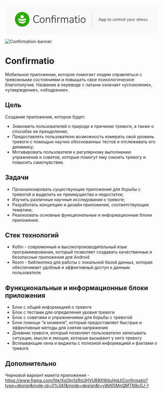 <svg width="2325" height="466" viewBox="0 0 2325 466" fill="none" xmlns="http://www.w3.org/2000/svg">
<rect width="2325" height="466" rx="60" fill="#F9F9F9"/>
<path d="M1325 120V346" stroke="#1E1E1E" stroke-opacity="0.46" stroke-width="2" stroke-linecap="round"/>
<path d="M1428.42 257.396C1427.85 257.396 1427.39 257.264 1427.04 257C1426.73 256.78 1426.55 256.45 1426.51 256.01C1426.51 255.57 1426.62 255.086 1426.84 254.558L1445.38 211.922C1445.69 211.262 1446.07 210.8 1446.51 210.536C1446.95 210.228 1447.39 210.074 1447.83 210.074C1448.35 210.074 1448.82 210.228 1449.21 210.536C1449.65 210.8 1450 211.262 1450.27 211.922L1468.81 254.558C1469.08 255.086 1469.19 255.57 1469.14 256.01C1469.14 256.45 1468.99 256.78 1468.68 257C1468.42 257.264 1468 257.396 1467.43 257.396C1466.81 257.396 1466.31 257.242 1465.91 256.934C1465.56 256.582 1465.25 256.12 1464.99 255.548L1459.9 243.602L1462.08 244.592H1433.5L1435.75 243.602L1430.67 255.548C1430.4 256.208 1430.07 256.692 1429.68 257C1429.32 257.264 1428.91 257.396 1428.42 257.396ZM1447.76 215.486L1436.54 241.886L1435.02 241.094H1460.56L1459.18 241.886L1447.89 215.486H1447.76ZM1478.96 269.276C1478.3 269.276 1477.79 269.1 1477.44 268.748C1477.09 268.396 1476.91 267.89 1476.91 267.23V226.64C1476.91 225.936 1477.09 225.408 1477.44 225.056C1477.79 224.704 1478.3 224.528 1478.96 224.528C1479.57 224.528 1480.06 224.704 1480.41 225.056C1480.76 225.408 1480.94 225.936 1480.94 226.64V233.372L1480.21 232.976C1480.96 230.336 1482.39 228.246 1484.5 226.706C1486.61 225.166 1489.16 224.396 1492.16 224.396C1495.02 224.396 1497.5 225.078 1499.61 226.442C1501.77 227.806 1503.42 229.72 1504.56 232.184C1505.75 234.648 1506.35 237.574 1506.35 240.962C1506.35 244.35 1505.75 247.298 1504.56 249.806C1503.42 252.27 1501.79 254.184 1499.68 255.548C1497.57 256.868 1495.06 257.528 1492.16 257.528C1489.16 257.528 1486.61 256.758 1484.5 255.218C1482.39 253.678 1480.96 251.632 1480.21 249.08H1480.94V267.23C1480.94 267.89 1480.76 268.396 1480.41 268.748C1480.06 269.1 1479.57 269.276 1478.96 269.276ZM1491.56 254.162C1493.72 254.162 1495.59 253.656 1497.17 252.644C1498.8 251.588 1500.05 250.07 1500.93 248.09C1501.81 246.11 1502.25 243.734 1502.25 240.962C1502.25 236.782 1501.29 233.548 1499.35 231.26C1497.41 228.972 1494.82 227.828 1491.56 227.828C1489.41 227.828 1487.51 228.356 1485.89 229.412C1484.3 230.424 1483.07 231.92 1482.19 233.9C1481.31 235.836 1480.87 238.19 1480.87 240.962C1480.87 245.186 1481.84 248.442 1483.77 250.73C1485.71 253.018 1488.31 254.162 1491.56 254.162ZM1516.92 269.276C1516.26 269.276 1515.75 269.1 1515.4 268.748C1515.05 268.396 1514.87 267.89 1514.87 267.23V226.64C1514.87 225.936 1515.05 225.408 1515.4 225.056C1515.75 224.704 1516.26 224.528 1516.92 224.528C1517.54 224.528 1518.02 224.704 1518.37 225.056C1518.72 225.408 1518.9 225.936 1518.9 226.64V233.372L1518.17 232.976C1518.92 230.336 1520.35 228.246 1522.46 226.706C1524.58 225.166 1527.13 224.396 1530.12 224.396C1532.98 224.396 1535.47 225.078 1537.58 226.442C1539.73 227.806 1541.38 229.72 1542.53 232.184C1543.72 234.648 1544.31 237.574 1544.31 240.962C1544.31 244.35 1543.72 247.298 1542.53 249.806C1541.38 252.27 1539.76 254.184 1537.64 255.548C1535.53 256.868 1533.02 257.528 1530.12 257.528C1527.13 257.528 1524.58 256.758 1522.46 255.218C1520.35 253.678 1518.92 251.632 1518.17 249.08H1518.9V267.23C1518.9 267.89 1518.72 268.396 1518.37 268.748C1518.02 269.1 1517.54 269.276 1516.92 269.276ZM1529.53 254.162C1531.68 254.162 1533.55 253.656 1535.14 252.644C1536.76 251.588 1538.02 250.07 1538.9 248.09C1539.78 246.11 1540.22 243.734 1540.22 240.962C1540.22 236.782 1539.25 233.548 1537.31 231.26C1535.38 228.972 1532.78 227.828 1529.53 227.828C1527.37 227.828 1525.48 228.356 1523.85 229.412C1522.27 230.424 1521.03 231.92 1520.15 233.9C1519.27 235.836 1518.83 238.19 1518.83 240.962C1518.83 245.186 1519.8 248.442 1521.74 250.73C1523.67 253.018 1526.27 254.162 1529.53 254.162ZM1581.54 257.528C1579.17 257.528 1577.19 257.088 1575.6 256.208C1574.02 255.328 1572.83 254.074 1572.04 252.446C1571.25 250.774 1570.85 248.728 1570.85 246.308V228.224H1565.97C1565.4 228.224 1564.93 228.092 1564.58 227.828C1564.23 227.52 1564.05 227.102 1564.05 226.574C1564.05 226.09 1564.23 225.716 1564.58 225.452C1564.93 225.144 1565.4 224.99 1565.97 224.99H1570.85V216.74C1570.85 216.036 1571.03 215.53 1571.38 215.222C1571.73 214.87 1572.24 214.694 1572.9 214.694C1573.51 214.694 1574 214.87 1574.35 215.222C1574.7 215.53 1574.88 216.036 1574.88 216.74V224.99H1583.79C1584.4 224.99 1584.87 225.144 1585.17 225.452C1585.48 225.716 1585.64 226.09 1585.64 226.574C1585.64 227.102 1585.48 227.52 1585.17 227.828C1584.87 228.092 1584.4 228.224 1583.79 228.224H1574.88V245.78C1574.88 248.464 1575.43 250.51 1576.53 251.918C1577.63 253.326 1579.45 254.03 1582.01 254.03C1582.89 254.03 1583.61 253.942 1584.18 253.766C1584.8 253.546 1585.31 253.436 1585.7 253.436C1586.01 253.436 1586.27 253.568 1586.49 253.832C1586.76 254.096 1586.89 254.514 1586.89 255.086C1586.89 255.438 1586.8 255.79 1586.63 256.142C1586.49 256.494 1586.23 256.714 1585.83 256.802C1585.35 256.978 1584.69 257.132 1583.85 257.264C1583.02 257.44 1582.25 257.528 1581.54 257.528ZM1603.99 257.528C1601 257.528 1598.4 256.846 1596.2 255.482C1594 254.118 1592.28 252.204 1591.05 249.74C1589.86 247.276 1589.27 244.35 1589.27 240.962C1589.27 238.454 1589.6 236.188 1590.26 234.164C1590.96 232.14 1591.95 230.402 1593.23 228.95C1594.55 227.454 1596.11 226.332 1597.92 225.584C1599.76 224.792 1601.79 224.396 1603.99 224.396C1607.02 224.396 1609.64 225.078 1611.84 226.442C1614.04 227.806 1615.74 229.742 1616.92 232.25C1618.16 234.714 1618.77 237.618 1618.77 240.962C1618.77 243.514 1618.42 245.802 1617.72 247.826C1617.06 249.85 1616.07 251.588 1614.75 253.04C1613.47 254.492 1611.93 255.614 1610.13 256.406C1608.32 257.154 1606.28 257.528 1603.99 257.528ZM1603.99 254.162C1606.19 254.162 1608.08 253.656 1609.66 252.644C1611.29 251.588 1612.52 250.07 1613.36 248.09C1614.24 246.11 1614.68 243.734 1614.68 240.962C1614.68 236.782 1613.71 233.548 1611.78 231.26C1609.88 228.972 1607.29 227.828 1603.99 227.828C1601.83 227.828 1599.94 228.356 1598.31 229.412C1596.73 230.424 1595.5 231.92 1594.62 233.9C1593.78 235.836 1593.36 238.19 1593.36 240.962C1593.36 245.186 1594.33 248.442 1596.27 250.73C1598.2 253.018 1600.78 254.162 1603.99 254.162ZM1657.04 257.528C1653.92 257.528 1651.23 256.846 1648.99 255.482C1646.75 254.074 1645.01 252.116 1643.78 249.608C1642.59 247.056 1641.99 244.108 1641.99 240.764C1641.99 238.212 1642.32 235.946 1642.98 233.966C1643.69 231.942 1644.68 230.226 1645.95 228.818C1647.27 227.41 1648.86 226.332 1650.71 225.584C1652.6 224.792 1654.71 224.396 1657.04 224.396C1658.67 224.396 1660.34 224.682 1662.06 225.254C1663.77 225.782 1665.34 226.684 1666.74 227.96C1667.05 228.224 1667.25 228.532 1667.34 228.884C1667.43 229.236 1667.4 229.588 1667.27 229.94C1667.14 230.248 1666.94 230.512 1666.68 230.732C1666.41 230.908 1666.08 231.018 1665.69 231.062C1665.34 231.062 1664.96 230.886 1664.57 230.534C1663.33 229.522 1662.08 228.84 1660.8 228.488C1659.57 228.092 1658.36 227.894 1657.17 227.894C1655.37 227.894 1653.79 228.18 1652.42 228.752C1651.06 229.324 1649.89 230.16 1648.92 231.26C1648 232.36 1647.3 233.724 1646.81 235.352C1646.33 236.936 1646.09 238.762 1646.09 240.83C1646.09 244.966 1647.03 248.222 1648.92 250.598C1650.86 252.93 1653.61 254.096 1657.17 254.096C1658.36 254.096 1659.57 253.92 1660.8 253.568C1662.08 253.172 1663.33 252.468 1664.57 251.456C1664.96 251.104 1665.34 250.95 1665.69 250.994C1666.08 250.994 1666.41 251.104 1666.68 251.324C1666.94 251.5 1667.12 251.764 1667.21 252.116C1667.34 252.424 1667.36 252.754 1667.27 253.106C1667.18 253.458 1666.99 253.766 1666.68 254.03C1665.31 255.306 1663.77 256.208 1662.06 256.736C1660.34 257.264 1658.67 257.528 1657.04 257.528ZM1686.36 257.528C1683.37 257.528 1680.77 256.846 1678.57 255.482C1676.37 254.118 1674.66 252.204 1673.42 249.74C1672.24 247.276 1671.64 244.35 1671.64 240.962C1671.64 238.454 1671.97 236.188 1672.63 234.164C1673.34 232.14 1674.33 230.402 1675.6 228.95C1676.92 227.454 1678.48 226.332 1680.29 225.584C1682.14 224.792 1684.16 224.396 1686.36 224.396C1689.4 224.396 1692.01 225.078 1694.21 226.442C1696.41 227.806 1698.11 229.742 1699.3 232.25C1700.53 234.714 1701.14 237.618 1701.14 240.962C1701.14 243.514 1700.79 245.802 1700.09 247.826C1699.43 249.85 1698.44 251.588 1697.12 253.04C1695.84 254.492 1694.3 255.614 1692.5 256.406C1690.69 257.154 1688.65 257.528 1686.36 257.528ZM1686.36 254.162C1688.56 254.162 1690.45 253.656 1692.04 252.644C1693.66 251.588 1694.9 250.07 1695.73 248.09C1696.61 246.11 1697.05 243.734 1697.05 240.962C1697.05 236.782 1696.08 233.548 1694.15 231.26C1692.26 228.972 1689.66 227.828 1686.36 227.828C1684.2 227.828 1682.31 228.356 1680.68 229.412C1679.1 230.424 1677.87 231.92 1676.99 233.9C1676.15 235.836 1675.73 238.19 1675.73 240.962C1675.73 245.186 1676.7 248.442 1678.64 250.73C1680.57 253.018 1683.15 254.162 1686.36 254.162ZM1711.76 257.396C1711.1 257.396 1710.6 257.22 1710.24 256.868C1709.89 256.516 1709.72 256.01 1709.72 255.35V226.64C1709.72 225.936 1709.89 225.408 1710.24 225.056C1710.6 224.704 1711.1 224.528 1711.76 224.528C1712.38 224.528 1712.84 224.704 1713.15 225.056C1713.5 225.408 1713.68 225.936 1713.68 226.64V232.844L1712.95 232.448C1713.83 229.808 1715.33 227.806 1717.44 226.442C1719.59 225.078 1722.06 224.396 1724.83 224.396C1727.38 224.396 1729.49 224.858 1731.17 225.782C1732.88 226.662 1734.16 228.026 1734.99 229.874C1735.83 231.722 1736.25 234.032 1736.25 236.804V255.35C1736.25 256.01 1736.07 256.516 1735.72 256.868C1735.37 257.22 1734.88 257.396 1734.27 257.396C1733.61 257.396 1733.1 257.22 1732.75 256.868C1732.4 256.516 1732.22 256.01 1732.22 255.35V237.134C1732.22 233.922 1731.58 231.59 1730.31 230.138C1729.03 228.642 1727.01 227.894 1724.24 227.894C1721.07 227.894 1718.52 228.884 1716.58 230.864C1714.69 232.8 1713.74 235.418 1713.74 238.718V255.35C1713.74 256.714 1713.08 257.396 1711.76 257.396ZM1758.73 257.528C1756.35 257.528 1754.37 257.088 1752.79 256.208C1751.2 255.328 1750.01 254.074 1749.22 252.446C1748.43 250.774 1748.03 248.728 1748.03 246.308V228.224H1743.15C1742.58 228.224 1742.12 228.092 1741.76 227.828C1741.41 227.52 1741.24 227.102 1741.24 226.574C1741.24 226.09 1741.41 225.716 1741.76 225.452C1742.12 225.144 1742.58 224.99 1743.15 224.99H1748.03V216.74C1748.03 216.036 1748.21 215.53 1748.56 215.222C1748.91 214.87 1749.42 214.694 1750.08 214.694C1750.7 214.694 1751.18 214.87 1751.53 215.222C1751.88 215.53 1752.06 216.036 1752.06 216.74V224.99H1760.97C1761.59 224.99 1762.05 225.144 1762.36 225.452C1762.66 225.716 1762.82 226.09 1762.82 226.574C1762.82 227.102 1762.66 227.52 1762.36 227.828C1762.05 228.092 1761.59 228.224 1760.97 228.224H1752.06V245.78C1752.06 248.464 1752.61 250.51 1753.71 251.918C1754.81 253.326 1756.64 254.03 1759.19 254.03C1760.07 254.03 1760.79 253.942 1761.37 253.766C1761.98 253.546 1762.49 253.436 1762.88 253.436C1763.19 253.436 1763.46 253.568 1763.68 253.832C1763.94 254.096 1764.07 254.514 1764.07 255.086C1764.07 255.438 1763.98 255.79 1763.81 256.142C1763.68 256.494 1763.41 256.714 1763.02 256.802C1762.53 256.978 1761.87 257.132 1761.04 257.264C1760.2 257.44 1759.43 257.528 1758.73 257.528ZM1770.8 257.396C1770.14 257.396 1769.63 257.22 1769.28 256.868C1768.93 256.516 1768.75 256.01 1768.75 255.35V226.64C1768.75 225.936 1768.93 225.408 1769.28 225.056C1769.63 224.704 1770.14 224.528 1770.8 224.528C1771.42 224.528 1771.88 224.704 1772.19 225.056C1772.54 225.408 1772.71 225.936 1772.71 226.64V232.514H1772.05C1772.85 229.918 1774.25 227.916 1776.28 226.508C1778.35 225.1 1780.81 224.374 1783.67 224.33C1784.2 224.286 1784.64 224.396 1784.99 224.66C1785.34 224.924 1785.52 225.342 1785.52 225.914C1785.56 226.53 1785.43 227.014 1785.12 227.366C1784.81 227.674 1784.31 227.872 1783.6 227.96L1782.68 228.026C1779.56 228.334 1777.14 229.368 1775.42 231.128C1773.7 232.888 1772.85 235.264 1772.85 238.256V255.35C1772.85 256.01 1772.67 256.516 1772.32 256.868C1772.01 257.22 1771.5 257.396 1770.8 257.396ZM1803.66 257.528C1800.67 257.528 1798.08 256.846 1795.88 255.482C1793.68 254.118 1791.96 252.204 1790.73 249.74C1789.54 247.276 1788.95 244.35 1788.95 240.962C1788.95 238.454 1789.28 236.188 1789.94 234.164C1790.64 232.14 1791.63 230.402 1792.91 228.95C1794.23 227.454 1795.79 226.332 1797.59 225.584C1799.44 224.792 1801.46 224.396 1803.66 224.396C1806.7 224.396 1809.32 225.078 1811.52 226.442C1813.72 227.806 1815.41 229.742 1816.6 232.25C1817.83 234.714 1818.45 237.618 1818.45 240.962C1818.45 243.514 1818.1 245.802 1817.39 247.826C1816.73 249.85 1815.74 251.588 1814.42 253.04C1813.15 254.492 1811.61 255.614 1809.8 256.406C1808 257.154 1805.95 257.528 1803.66 257.528ZM1803.66 254.162C1805.86 254.162 1807.76 253.656 1809.34 252.644C1810.97 251.588 1812.2 250.07 1813.04 248.09C1813.92 246.11 1814.36 243.734 1814.36 240.962C1814.36 236.782 1813.39 233.548 1811.45 231.26C1809.56 228.972 1806.96 227.828 1803.66 227.828C1801.51 227.828 1799.62 228.356 1797.99 229.412C1796.4 230.424 1795.17 231.92 1794.29 233.9C1793.46 235.836 1793.04 238.19 1793.04 240.962C1793.04 245.186 1794.01 248.442 1795.94 250.73C1797.88 253.018 1800.45 254.162 1803.66 254.162ZM1836.26 257.528C1833.31 257.528 1831.02 256.604 1829.4 254.756C1827.81 252.908 1827.02 250.29 1827.02 246.902V212.12C1827.02 211.416 1827.2 210.91 1827.55 210.602C1827.9 210.25 1828.41 210.074 1829.07 210.074C1829.68 210.074 1830.17 210.25 1830.52 210.602C1830.87 210.91 1831.05 211.416 1831.05 212.12V246.44C1831.05 248.992 1831.55 250.906 1832.56 252.182C1833.58 253.414 1835.05 254.03 1836.99 254.03C1837.43 254.03 1837.8 254.008 1838.11 253.964C1838.42 253.92 1838.72 253.898 1839.03 253.898C1839.43 253.854 1839.71 253.942 1839.89 254.162C1840.11 254.338 1840.22 254.734 1840.22 255.35C1840.22 255.966 1840.07 256.428 1839.76 256.736C1839.45 257.044 1838.94 257.264 1838.24 257.396C1837.93 257.44 1837.6 257.462 1837.25 257.462C1836.94 257.506 1836.61 257.528 1836.26 257.528ZM1869.2 269.276C1868.67 269.276 1868.26 269.122 1867.95 268.814C1867.64 268.55 1867.46 268.176 1867.42 267.692C1867.42 267.252 1867.51 266.79 1867.68 266.306L1872.24 255.944V257.792L1859.3 227.564C1859.08 227.036 1858.99 226.552 1859.04 226.112C1859.13 225.628 1859.32 225.254 1859.63 224.99C1859.98 224.682 1860.47 224.528 1861.08 224.528C1861.66 224.528 1862.07 224.66 1862.34 224.924C1862.65 225.188 1862.91 225.606 1863.13 226.178L1874.88 254.624H1873.23L1884.98 226.178C1885.24 225.562 1885.53 225.144 1885.83 224.924C1886.14 224.66 1886.58 224.528 1887.15 224.528C1887.73 224.528 1888.14 224.682 1888.41 224.99C1888.72 225.254 1888.89 225.606 1888.94 226.046C1888.98 226.486 1888.89 226.97 1888.67 227.498L1871.45 267.692C1871.18 268.308 1870.87 268.726 1870.52 268.946C1870.21 269.166 1869.77 269.276 1869.2 269.276ZM1908.4 257.528C1905.41 257.528 1902.81 256.846 1900.61 255.482C1898.41 254.118 1896.7 252.204 1895.46 249.74C1894.28 247.276 1893.68 244.35 1893.68 240.962C1893.68 238.454 1894.01 236.188 1894.67 234.164C1895.38 232.14 1896.37 230.402 1897.64 228.95C1898.96 227.454 1900.52 226.332 1902.33 225.584C1904.18 224.792 1906.2 224.396 1908.4 224.396C1911.44 224.396 1914.05 225.078 1916.25 226.442C1918.45 227.806 1920.15 229.742 1921.34 232.25C1922.57 234.714 1923.18 237.618 1923.18 240.962C1923.18 243.514 1922.83 245.802 1922.13 247.826C1921.47 249.85 1920.48 251.588 1919.16 253.04C1917.88 254.492 1916.34 255.614 1914.54 256.406C1912.73 257.154 1910.69 257.528 1908.4 257.528ZM1908.4 254.162C1910.6 254.162 1912.49 253.656 1914.08 252.644C1915.7 251.588 1916.94 250.07 1917.77 248.09C1918.65 246.11 1919.09 243.734 1919.09 240.962C1919.09 236.782 1918.12 233.548 1916.19 231.26C1914.3 228.972 1911.7 227.828 1908.4 227.828C1906.24 227.828 1904.35 228.356 1902.72 229.412C1901.14 230.424 1899.91 231.92 1899.03 233.9C1898.19 235.836 1897.77 238.19 1897.77 240.962C1897.77 245.186 1898.74 248.442 1900.68 250.73C1902.61 253.018 1905.19 254.162 1908.4 254.162ZM1943.04 257.528C1940.49 257.528 1938.36 257.066 1936.64 256.142C1934.97 255.218 1933.71 253.832 1932.88 251.984C1932.04 250.136 1931.62 247.848 1931.62 245.12V226.64C1931.62 225.936 1931.8 225.408 1932.15 225.056C1932.5 224.704 1933.01 224.528 1933.67 224.528C1934.29 224.528 1934.77 224.704 1935.12 225.056C1935.47 225.408 1935.65 225.936 1935.65 226.64V244.922C1935.65 248.002 1936.29 250.312 1937.56 251.852C1938.84 253.348 1940.84 254.096 1943.57 254.096C1946.56 254.096 1948.98 253.106 1950.83 251.126C1952.68 249.102 1953.6 246.462 1953.6 243.206V226.64C1953.6 225.936 1953.78 225.408 1954.13 225.056C1954.48 224.704 1954.99 224.528 1955.65 224.528C1956.26 224.528 1956.75 224.704 1957.1 225.056C1957.45 225.408 1957.63 225.936 1957.63 226.64V255.35C1957.63 256.714 1956.99 257.396 1955.71 257.396C1955.1 257.396 1954.61 257.22 1954.26 256.868C1953.91 256.516 1953.73 256.01 1953.73 255.35V248.816L1954.53 249.278C1953.69 251.962 1952.24 254.008 1950.17 255.416C1948.1 256.824 1945.73 257.528 1943.04 257.528ZM1970.28 257.396C1969.62 257.396 1969.12 257.22 1968.77 256.868C1968.41 256.516 1968.24 256.01 1968.24 255.35V226.64C1968.24 225.936 1968.41 225.408 1968.77 225.056C1969.12 224.704 1969.62 224.528 1970.28 224.528C1970.9 224.528 1971.36 224.704 1971.67 225.056C1972.02 225.408 1972.2 225.936 1972.2 226.64V232.514H1971.54C1972.33 229.918 1973.74 227.916 1975.76 226.508C1977.83 225.1 1980.29 224.374 1983.15 224.33C1983.68 224.286 1984.12 224.396 1984.47 224.66C1984.83 224.924 1985 225.342 1985 225.914C1985.05 226.53 1984.91 227.014 1984.61 227.366C1984.3 227.674 1983.79 227.872 1983.09 227.96L1982.16 228.026C1979.04 228.334 1976.62 229.368 1974.9 231.128C1973.19 232.888 1972.33 235.264 1972.33 238.256V255.35C1972.33 256.01 1972.15 256.516 1971.8 256.868C1971.49 257.22 1970.99 257.396 1970.28 257.396ZM2017.85 257.528C2015.87 257.528 2013.89 257.264 2011.91 256.736C2009.98 256.208 2008.13 255.306 2006.37 254.03C2006.02 253.81 2005.77 253.546 2005.64 253.238C2005.55 252.886 2005.53 252.534 2005.58 252.182C2005.66 251.83 2005.82 251.544 2006.04 251.324C2006.3 251.06 2006.61 250.906 2006.96 250.862C2007.31 250.818 2007.69 250.928 2008.08 251.192C2009.8 252.336 2011.47 253.128 2013.1 253.568C2014.73 254.008 2016.36 254.228 2017.98 254.228C2020.67 254.228 2022.71 253.722 2024.12 252.71C2025.53 251.698 2026.23 250.334 2026.23 248.618C2026.23 247.21 2025.77 246.132 2024.85 245.384C2023.97 244.592 2022.52 243.954 2020.49 243.47L2014.75 242.15C2011.98 241.534 2009.93 240.544 2008.61 239.18C2007.29 237.772 2006.63 235.968 2006.63 233.768C2006.63 231.876 2007.12 230.226 2008.08 228.818C2009.1 227.41 2010.5 226.332 2012.31 225.584C2014.16 224.792 2016.27 224.396 2018.64 224.396C2020.58 224.396 2022.43 224.682 2024.19 225.254C2025.95 225.826 2027.49 226.706 2028.81 227.894C2029.16 228.158 2029.38 228.466 2029.47 228.818C2029.6 229.17 2029.6 229.522 2029.47 229.874C2029.38 230.182 2029.2 230.446 2028.94 230.666C2028.68 230.886 2028.37 230.996 2028.02 230.996C2027.66 230.996 2027.29 230.864 2026.89 230.6C2025.62 229.632 2024.28 228.928 2022.87 228.488C2021.46 228.004 2020.03 227.762 2018.58 227.762C2016.03 227.762 2014.05 228.29 2012.64 229.346C2011.27 230.402 2010.59 231.832 2010.59 233.636C2010.59 235 2011.01 236.1 2011.85 236.936C2012.73 237.772 2014.09 238.41 2015.94 238.85L2021.68 240.17C2024.54 240.83 2026.67 241.82 2028.08 243.14C2029.49 244.416 2030.19 246.154 2030.19 248.354C2030.19 251.17 2029.07 253.414 2026.83 255.086C2024.63 256.714 2021.64 257.528 2017.85 257.528ZM2050.7 257.528C2048.32 257.528 2046.34 257.088 2044.76 256.208C2043.17 255.328 2041.99 254.074 2041.19 252.446C2040.4 250.774 2040.01 248.728 2040.01 246.308V228.224H2035.12C2034.55 228.224 2034.09 228.092 2033.74 227.828C2033.38 227.52 2033.21 227.102 2033.21 226.574C2033.21 226.09 2033.38 225.716 2033.74 225.452C2034.09 225.144 2034.55 224.99 2035.12 224.99H2040.01V216.74C2040.01 216.036 2040.18 215.53 2040.53 215.222C2040.89 214.87 2041.39 214.694 2042.05 214.694C2042.67 214.694 2043.15 214.87 2043.5 215.222C2043.86 215.53 2044.03 216.036 2044.03 216.74V224.99H2052.94C2053.56 224.99 2054.02 225.144 2054.33 225.452C2054.64 225.716 2054.79 226.09 2054.79 226.574C2054.79 227.102 2054.64 227.52 2054.33 227.828C2054.02 228.092 2053.56 228.224 2052.94 228.224H2044.03V245.78C2044.03 248.464 2044.58 250.51 2045.68 251.918C2046.78 253.326 2048.61 254.03 2051.16 254.03C2052.04 254.03 2052.77 253.942 2053.34 253.766C2053.95 253.546 2054.46 253.436 2054.86 253.436C2055.16 253.436 2055.43 253.568 2055.65 253.832C2055.91 254.096 2056.04 254.514 2056.04 255.086C2056.04 255.438 2055.96 255.79 2055.78 256.142C2055.65 256.494 2055.38 256.714 2054.99 256.802C2054.5 256.978 2053.84 257.132 2053.01 257.264C2052.17 257.44 2051.4 257.528 2050.7 257.528ZM2062.77 257.396C2062.11 257.396 2061.61 257.22 2061.26 256.868C2060.9 256.516 2060.73 256.01 2060.73 255.35V226.64C2060.73 225.936 2060.9 225.408 2061.26 225.056C2061.61 224.704 2062.11 224.528 2062.77 224.528C2063.39 224.528 2063.85 224.704 2064.16 225.056C2064.51 225.408 2064.69 225.936 2064.69 226.64V232.514H2064.03C2064.82 229.918 2066.23 227.916 2068.25 226.508C2070.32 225.1 2072.78 224.374 2075.64 224.33C2076.17 224.286 2076.61 224.396 2076.96 224.66C2077.32 224.924 2077.49 225.342 2077.49 225.914C2077.54 226.53 2077.4 227.014 2077.1 227.366C2076.79 227.674 2076.28 227.872 2075.58 227.96L2074.65 228.026C2071.53 228.334 2069.11 229.368 2067.39 231.128C2065.68 232.888 2064.82 235.264 2064.82 238.256V255.35C2064.82 256.01 2064.64 256.516 2064.29 256.868C2063.98 257.22 2063.48 257.396 2062.77 257.396ZM2096.83 257.528C2093.53 257.528 2090.69 256.868 2088.31 255.548C2085.94 254.228 2084.11 252.336 2082.83 249.872C2081.56 247.408 2080.92 244.482 2080.92 241.094C2080.92 237.75 2081.56 234.846 2082.83 232.382C2084.11 229.874 2085.87 227.916 2088.11 226.508C2090.4 225.1 2093.02 224.396 2095.97 224.396C2098.12 224.396 2100.02 224.77 2101.64 225.518C2103.32 226.222 2104.72 227.256 2105.87 228.62C2107.06 229.94 2107.96 231.568 2108.57 233.504C2109.19 235.396 2109.5 237.552 2109.5 239.972C2109.5 240.588 2109.32 241.05 2108.97 241.358C2108.66 241.666 2108.22 241.82 2107.65 241.82H2083.82V238.85H2106.99L2105.93 239.708C2105.93 237.156 2105.56 235 2104.81 233.24C2104.06 231.436 2102.94 230.05 2101.45 229.082C2099.99 228.114 2098.19 227.63 2096.03 227.63C2093.61 227.63 2091.57 228.202 2089.9 229.346C2088.22 230.446 2086.97 231.986 2086.13 233.966C2085.3 235.902 2084.88 238.146 2084.88 240.698V241.028C2084.88 245.252 2085.91 248.508 2087.98 250.796C2090.05 253.04 2092.95 254.162 2096.69 254.162C2098.32 254.162 2099.88 253.942 2101.38 253.502C2102.92 253.062 2104.42 252.314 2105.87 251.258C2106.31 250.95 2106.73 250.796 2107.12 250.796C2107.56 250.796 2107.91 250.906 2108.18 251.126C2108.49 251.346 2108.68 251.632 2108.77 251.984C2108.9 252.292 2108.88 252.644 2108.71 253.04C2108.57 253.392 2108.29 253.722 2107.85 254.03C2106.44 255.174 2104.75 256.054 2102.77 256.67C2100.79 257.242 2098.81 257.528 2096.83 257.528ZM2128.13 257.528C2126.15 257.528 2124.17 257.264 2122.19 256.736C2120.26 256.208 2118.41 255.306 2116.65 254.03C2116.3 253.81 2116.05 253.546 2115.92 253.238C2115.83 252.886 2115.81 252.534 2115.86 252.182C2115.94 251.83 2116.1 251.544 2116.32 251.324C2116.58 251.06 2116.89 250.906 2117.24 250.862C2117.59 250.818 2117.97 250.928 2118.36 251.192C2120.08 252.336 2121.75 253.128 2123.38 253.568C2125.01 254.008 2126.64 254.228 2128.26 254.228C2130.95 254.228 2132.99 253.722 2134.4 252.71C2135.81 251.698 2136.51 250.334 2136.51 248.618C2136.51 247.21 2136.05 246.132 2135.13 245.384C2134.25 244.592 2132.8 243.954 2130.77 243.47L2125.03 242.15C2122.26 241.534 2120.21 240.544 2118.89 239.18C2117.57 237.772 2116.91 235.968 2116.91 233.768C2116.91 231.876 2117.4 230.226 2118.36 228.818C2119.38 227.41 2120.78 226.332 2122.59 225.584C2124.44 224.792 2126.55 224.396 2128.92 224.396C2130.86 224.396 2132.71 224.682 2134.47 225.254C2136.23 225.826 2137.77 226.706 2139.09 227.894C2139.44 228.158 2139.66 228.466 2139.75 228.818C2139.88 229.17 2139.88 229.522 2139.75 229.874C2139.66 230.182 2139.48 230.446 2139.22 230.666C2138.96 230.886 2138.65 230.996 2138.3 230.996C2137.94 230.996 2137.57 230.864 2137.17 230.6C2135.9 229.632 2134.56 228.928 2133.15 228.488C2131.74 228.004 2130.31 227.762 2128.86 227.762C2126.31 227.762 2124.33 228.29 2122.92 229.346C2121.55 230.402 2120.87 231.832 2120.87 233.636C2120.87 235 2121.29 236.1 2122.13 236.936C2123.01 237.772 2124.37 238.41 2126.22 238.85L2131.96 240.17C2134.82 240.83 2136.95 241.82 2138.36 243.14C2139.77 244.416 2140.47 246.154 2140.47 248.354C2140.47 251.17 2139.35 253.414 2137.11 255.086C2134.91 256.714 2131.92 257.528 2128.13 257.528ZM2159.65 257.528C2157.67 257.528 2155.69 257.264 2153.71 256.736C2151.77 256.208 2149.93 255.306 2148.17 254.03C2147.81 253.81 2147.57 253.546 2147.44 253.238C2147.35 252.886 2147.33 252.534 2147.37 252.182C2147.46 251.83 2147.62 251.544 2147.84 251.324C2148.1 251.06 2148.41 250.906 2148.76 250.862C2149.11 250.818 2149.49 250.928 2149.88 251.192C2151.6 252.336 2153.27 253.128 2154.9 253.568C2156.53 254.008 2158.15 254.228 2159.78 254.228C2162.47 254.228 2164.51 253.722 2165.92 252.71C2167.33 251.698 2168.03 250.334 2168.03 248.618C2168.03 247.21 2167.57 246.132 2166.65 245.384C2165.77 244.592 2164.31 243.954 2162.29 243.47L2156.55 242.15C2153.78 241.534 2151.73 240.544 2150.41 239.18C2149.09 237.772 2148.43 235.968 2148.43 233.768C2148.43 231.876 2148.91 230.226 2149.88 228.818C2150.89 227.41 2152.3 226.332 2154.11 225.584C2155.95 224.792 2158.07 224.396 2160.44 224.396C2162.38 224.396 2164.23 224.682 2165.99 225.254C2167.75 225.826 2169.29 226.706 2170.61 227.894C2170.96 228.158 2171.18 228.466 2171.27 228.818C2171.4 229.17 2171.4 229.522 2171.27 229.874C2171.18 230.182 2171 230.446 2170.74 230.666C2170.47 230.886 2170.17 230.996 2169.81 230.996C2169.46 230.996 2169.09 230.864 2168.69 230.6C2167.42 229.632 2166.07 228.928 2164.67 228.488C2163.26 228.004 2161.83 227.762 2160.38 227.762C2157.82 227.762 2155.84 228.29 2154.44 229.346C2153.07 230.402 2152.39 231.832 2152.39 233.636C2152.39 235 2152.81 236.1 2153.64 236.936C2154.52 237.772 2155.89 238.41 2157.74 238.85L2163.48 240.17C2166.34 240.83 2168.47 241.82 2169.88 243.14C2171.29 244.416 2171.99 246.154 2171.99 248.354C2171.99 251.17 2170.87 253.414 2168.63 255.086C2166.43 256.714 2163.43 257.528 2159.65 257.528Z" fill="black"/>
<path d="M372.506 233C372.506 170.592 322.696 120 261.253 120C199.81 120 150 170.592 150 233C150 295.408 199.81 346 261.253 346C322.696 346 372.506 295.408 372.506 233Z" fill="url(#paint0_linear_3_68)"/>
<path d="M261.253 258.548C268.38 258.548 276.292 257.111 284.991 254.237C293.69 251.363 306.738 246.306 324.135 239.068V236.673C324.135 231.244 321.987 226.879 317.69 223.579C313.393 220.279 308.677 219.374 303.541 220.865C301.76 221.397 299.951 222.036 298.115 222.781C296.278 223.526 293.843 224.484 290.808 225.655C284.415 228.423 279.017 230.339 274.615 231.403C270.214 232.468 265.76 233 261.253 233C256.537 233 251.978 232.442 247.576 231.327C243.174 230.211 237.62 228.267 230.912 225.495C228.397 224.431 226.224 223.554 224.392 222.864C222.559 222.174 220.803 221.561 219.122 221.024C213.987 219.321 209.245 220.12 204.898 223.42C200.551 226.719 198.375 231.137 198.371 236.673V238.748C212.1 245.135 224.153 250.032 234.528 253.438C244.904 256.845 253.812 258.548 261.253 258.548ZM261.253 296.87C275.716 296.87 288.424 292.85 299.378 284.811C310.333 276.772 317.746 266.474 321.62 253.917C307.891 259.879 296.362 264.271 287.035 267.094C277.707 269.917 269.113 271.326 261.253 271.322C253.288 271.322 244.195 269.804 233.975 266.768C223.754 263.732 212.62 259.395 200.572 253.758C204.135 266.851 211.314 277.311 222.109 285.137C232.904 292.963 245.952 296.874 261.253 296.87ZM261.253 220.226C254.336 220.226 248.415 217.725 243.489 212.721C238.563 207.718 236.1 201.704 236.1 194.678C236.1 187.653 238.563 181.638 243.489 176.635C248.415 171.632 254.336 169.13 261.253 169.13C268.17 169.13 274.091 171.632 279.017 176.635C283.943 181.638 286.406 187.653 286.406 194.678C286.406 201.704 283.943 207.718 279.017 212.721C274.091 217.725 268.17 220.226 261.253 220.226Z" fill="white"/>
<path d="M482.492 288.341C471.744 288.341 462.539 286.017 454.877 281.369C447.215 276.613 441.309 269.858 437.159 261.103C433.115 252.348 431.093 241.917 431.093 229.811C431.093 220.732 432.21 212.626 434.445 205.492C436.786 198.25 440.138 192.143 444.501 187.171C448.971 182.091 454.398 178.2 460.783 175.498C467.274 172.796 474.511 171.444 482.492 171.444C489.515 171.444 496.06 172.471 502.125 174.525C508.191 176.579 513.406 179.605 517.769 183.604C518.833 184.577 519.525 185.604 519.844 186.685C520.163 187.766 520.163 188.792 519.844 189.765C519.631 190.63 519.152 191.387 518.407 192.035C517.662 192.575 516.758 192.846 515.694 192.846C514.736 192.738 513.672 192.197 512.501 191.224C508.457 187.658 503.935 185.009 498.933 183.28C494.038 181.551 488.611 180.686 482.651 180.686C473.819 180.686 466.317 182.631 460.144 186.523C454.079 190.306 449.45 195.872 446.257 203.222C443.171 210.572 441.628 219.435 441.628 229.811C441.628 240.296 443.171 249.213 446.257 256.563C449.45 263.913 454.079 269.533 460.144 273.425C466.317 277.208 473.819 279.099 482.651 279.099C488.504 279.099 493.931 278.234 498.933 276.505C503.935 274.668 508.51 271.965 512.661 268.398C513.831 267.426 514.895 266.939 515.853 266.939C516.917 266.939 517.769 267.264 518.407 267.912C519.152 268.453 519.684 269.209 520.003 270.182C520.323 271.047 520.323 271.965 520.003 272.938C519.791 273.911 519.205 274.83 518.247 275.694C513.672 279.91 508.351 283.098 502.285 285.26C496.326 287.314 489.728 288.341 482.492 288.341Z" fill="#1E1E1E"/>
<path d="M565.778 288.341C558.542 288.341 552.263 286.665 546.942 283.314C541.622 279.964 537.471 275.262 534.492 269.209C531.619 263.156 530.182 255.968 530.182 247.646C530.182 241.485 530.98 235.918 532.576 230.946C534.279 225.974 536.673 221.705 539.759 218.138C542.952 214.463 546.73 211.707 551.093 209.869C555.562 207.924 560.457 206.951 565.778 206.951C573.121 206.951 579.452 208.626 584.773 211.977C590.094 215.328 594.191 220.084 597.064 226.245C600.044 232.297 601.534 239.431 601.534 247.646C601.534 253.915 600.682 259.535 598.98 264.507C597.384 269.479 594.989 273.749 591.797 277.316C588.711 280.883 584.986 283.639 580.623 285.584C576.26 287.422 571.312 288.341 565.778 288.341ZM565.778 280.072C571.099 280.072 575.675 278.829 579.506 276.343C583.443 273.749 586.423 270.02 588.445 265.156C590.573 260.292 591.637 254.455 591.637 247.646C591.637 237.378 589.296 229.433 584.614 223.813C580.038 218.192 573.759 215.382 565.778 215.382C560.564 215.382 555.988 216.679 552.05 219.273C548.219 221.759 545.24 225.434 543.111 230.298C541.09 235.054 540.079 240.836 540.079 247.646C540.079 258.022 542.42 266.021 547.102 271.641C551.784 277.262 558.01 280.072 565.778 280.072Z" fill="#1E1E1E"/>
<path d="M627.213 288.016C625.617 288.016 624.393 287.584 623.542 286.719C622.691 285.855 622.265 284.612 622.265 282.99V212.463C622.265 210.734 622.691 209.437 623.542 208.572C624.393 207.708 625.617 207.275 627.213 207.275C628.703 207.275 629.82 207.708 630.565 208.572C631.417 209.437 631.842 210.734 631.842 212.463V227.704L630.087 226.731C632.215 220.246 635.833 215.328 640.941 211.977C646.155 208.626 652.115 206.951 658.819 206.951C664.991 206.951 670.099 208.086 674.143 210.356C678.293 212.518 681.379 215.868 683.401 220.408C685.423 224.948 686.434 230.622 686.434 237.432V282.99C686.434 284.612 686.008 285.855 685.157 286.719C684.305 287.584 683.135 288.016 681.645 288.016C680.049 288.016 678.825 287.584 677.974 286.719C677.122 285.855 676.697 284.612 676.697 282.99V238.242C676.697 230.352 675.154 224.623 672.068 221.056C668.982 217.381 664.086 215.544 657.382 215.544C649.72 215.544 643.548 217.976 638.866 222.84C634.29 227.596 632.002 234.027 632.002 242.133V282.99C632.002 286.341 630.406 288.016 627.213 288.016Z" fill="#1E1E1E"/>
<path d="M720.205 288.016C718.609 288.016 717.385 287.584 716.534 286.719C715.683 285.855 715.257 284.612 715.257 282.99V216.355H703.924C702.54 216.355 701.423 216.03 700.572 215.382C699.827 214.625 699.454 213.598 699.454 212.301C699.454 211.112 699.827 210.194 700.572 209.545C701.423 208.789 702.54 208.41 703.924 208.41H717.811L715.257 211.004V204.519C715.257 194.791 717.545 187.279 722.121 181.983C726.697 176.687 733.561 173.66 742.712 172.904L747.501 172.579C748.672 172.363 749.629 172.525 750.374 173.066C751.119 173.498 751.598 174.147 751.811 175.011C752.024 175.768 752.024 176.579 751.811 177.443C751.705 178.308 751.332 179.065 750.694 179.713C750.162 180.254 749.523 180.524 748.778 180.524L743.67 180.848C737.072 181.28 732.284 183.442 729.304 187.333C726.431 191.224 724.994 196.683 724.994 203.708V210.68L723.557 208.41H766.496C767.986 208.41 769.157 208.843 770.008 209.707C770.859 210.572 771.285 211.869 771.285 213.598V282.342C771.285 283.963 770.859 285.26 770.008 286.233C769.263 287.206 768.093 287.692 766.496 287.692C764.9 287.692 763.676 287.206 762.825 286.233C761.974 285.26 761.548 283.963 761.548 282.342V216.355H724.994V282.99C724.994 286.341 723.398 288.016 720.205 288.016ZM766.496 188.144C764.368 188.144 762.665 187.549 761.388 186.36C760.218 185.172 759.633 183.496 759.633 181.334C759.633 179.173 760.218 177.551 761.388 176.471C762.665 175.282 764.368 174.687 766.496 174.687C768.731 174.687 770.434 175.282 771.604 176.471C772.881 177.551 773.52 179.173 773.52 181.334C773.52 183.496 772.881 185.172 771.604 186.36C770.434 187.549 768.731 188.144 766.496 188.144Z" fill="#1E1E1E"/>
<path d="M801.958 288.016C800.362 288.016 799.138 287.584 798.286 286.719C797.435 285.855 797.009 284.612 797.009 282.99V212.463C797.009 210.734 797.435 209.437 798.286 208.572C799.138 207.708 800.362 207.275 801.958 207.275C803.448 207.275 804.565 207.708 805.31 208.572C806.161 209.437 806.587 210.734 806.587 212.463V226.893H804.991C806.906 220.516 810.311 215.598 815.207 212.139C820.208 208.68 826.167 206.897 833.085 206.789C834.362 206.681 835.426 206.951 836.277 207.6C837.128 208.248 837.554 209.275 837.554 210.68C837.66 212.193 837.341 213.382 836.596 214.247C835.851 215.004 834.628 215.49 832.925 215.706L830.69 215.868C823.135 216.625 817.282 219.165 813.132 223.488C808.981 227.812 806.906 233.649 806.906 240.998V282.99C806.906 284.612 806.48 285.855 805.629 286.719C804.884 287.584 803.66 288.016 801.958 288.016Z" fill="#1E1E1E"/>
<path d="M856.836 288.016C855.24 288.016 854.016 287.584 853.165 286.719C852.313 285.855 851.888 284.612 851.888 282.99V212.463C851.888 210.734 852.313 209.437 853.165 208.572C854.016 207.708 855.24 207.275 856.836 207.275C858.326 207.275 859.443 207.708 860.188 208.572C861.039 209.437 861.465 210.734 861.465 212.463V227.866L859.709 226.731C861.625 220.354 864.87 215.49 869.446 212.139C874.022 208.68 879.503 206.951 885.888 206.951C892.698 206.951 898.125 208.626 902.169 211.977C906.319 215.328 909.033 220.354 910.31 227.055H907.916C909.725 221.002 913.077 216.138 917.972 212.463C922.973 208.789 928.826 206.951 935.531 206.951C941.277 206.951 946.013 208.086 949.737 210.356C953.568 212.626 956.441 216.03 958.357 220.57C960.272 225.002 961.23 230.622 961.23 237.432V282.99C961.23 284.612 960.804 285.855 959.953 286.719C959.102 287.584 957.878 288.016 956.282 288.016C954.792 288.016 953.621 287.584 952.77 286.719C951.919 285.855 951.493 284.612 951.493 282.99V238.242C951.493 230.352 950.11 224.623 947.343 221.056C944.682 217.381 940.16 215.544 933.775 215.544C926.964 215.544 921.537 217.976 917.493 222.84C913.449 227.596 911.427 234.081 911.427 242.295V282.99C911.427 284.612 911.002 285.855 910.15 286.719C909.299 287.584 908.128 288.016 906.639 288.016C905.042 288.016 903.819 287.584 902.967 286.719C902.116 285.855 901.69 284.612 901.69 282.99V238.242C901.69 230.352 900.307 224.623 897.54 221.056C894.88 217.381 890.41 215.544 884.132 215.544C877.215 215.544 871.734 217.976 867.69 222.84C863.647 227.596 861.625 234.081 861.625 242.295V282.99C861.625 286.341 860.029 288.016 856.836 288.016Z" fill="#1E1E1E"/>
<path d="M1010.66 288.341C1005.45 288.341 1000.77 287.314 996.615 285.26C992.572 283.206 989.326 280.396 986.878 276.829C984.537 273.262 983.367 269.263 983.367 264.832C983.367 258.995 984.803 254.401 987.676 251.051C990.55 247.7 995.392 245.376 1002.2 244.079C1009.01 242.674 1018.38 241.971 1030.3 241.971H1037.16V249.267H1030.46C1020.88 249.267 1013.38 249.699 1007.95 250.564C1002.63 251.321 998.903 252.78 996.775 254.942C994.647 257.103 993.583 260.13 993.583 264.021C993.583 268.885 995.232 272.83 998.531 275.856C1001.83 278.883 1006.3 280.396 1011.94 280.396C1016.52 280.396 1020.51 279.315 1023.91 277.154C1027.42 274.884 1030.19 271.803 1032.21 267.912C1034.23 264.021 1035.24 259.589 1035.24 254.617V236.135C1035.24 228.893 1033.81 223.65 1030.93 220.408C1028.06 217.057 1023.49 215.382 1017.21 215.382C1013.16 215.382 1009.23 215.922 1005.39 217.003C1001.67 218.084 997.68 219.813 993.423 222.191C992.252 222.84 991.188 223.056 990.23 222.84C989.379 222.624 988.687 222.191 988.155 221.543C987.73 220.894 987.41 220.138 987.198 219.273C987.091 218.3 987.251 217.381 987.676 216.517C988.102 215.652 988.847 214.949 989.911 214.409C994.381 211.923 998.903 210.086 1003.48 208.897C1008.16 207.6 1012.68 206.951 1017.05 206.951C1023.33 206.951 1028.49 208.032 1032.53 210.194C1036.68 212.355 1039.71 215.598 1041.63 219.921C1043.65 224.245 1044.66 229.811 1044.66 236.621V282.99C1044.66 284.612 1044.29 285.855 1043.54 286.719C1042.8 287.584 1041.68 288.016 1040.19 288.016C1038.7 288.016 1037.53 287.584 1036.68 286.719C1035.83 285.855 1035.4 284.612 1035.4 282.99V268.074H1037C1036.04 272.29 1034.34 275.911 1031.89 278.937C1029.44 281.963 1026.41 284.287 1022.79 285.909C1019.18 287.53 1015.13 288.341 1010.66 288.341Z" fill="#1E1E1E"/>
<path d="M1099.33 288.341C1093.58 288.341 1088.79 287.26 1084.96 285.098C1081.13 282.936 1078.26 279.856 1076.34 275.856C1074.43 271.749 1073.47 266.723 1073.47 260.778V216.355H1061.66C1060.27 216.355 1059.16 216.03 1058.3 215.382C1057.45 214.625 1057.03 213.598 1057.03 212.301C1057.03 211.112 1057.45 210.194 1058.3 209.545C1059.16 208.789 1060.27 208.41 1061.66 208.41H1073.47V188.144C1073.47 186.415 1073.89 185.172 1074.75 184.415C1075.6 183.55 1076.82 183.118 1078.42 183.118C1079.91 183.118 1081.08 183.55 1081.93 184.415C1082.78 185.172 1083.21 186.415 1083.21 188.144V208.41H1104.75C1106.24 208.41 1107.36 208.789 1108.11 209.545C1108.85 210.194 1109.22 211.112 1109.22 212.301C1109.22 213.598 1108.85 214.625 1108.11 215.382C1107.36 216.03 1106.24 216.355 1104.75 216.355H1083.21V259.481C1083.21 266.075 1084.54 271.101 1087.2 274.559C1089.86 278.018 1094.27 279.748 1100.44 279.748C1102.57 279.748 1104.33 279.531 1105.71 279.099C1107.2 278.559 1108.43 278.288 1109.38 278.288C1110.13 278.288 1110.77 278.613 1111.3 279.261C1111.94 279.91 1112.26 280.937 1112.26 282.342C1112.26 283.206 1112.04 284.071 1111.62 284.936C1111.3 285.8 1110.66 286.341 1109.7 286.557C1108.53 286.989 1106.94 287.368 1104.91 287.692C1102.89 288.124 1101.03 288.341 1099.33 288.341Z" fill="#1E1E1E"/>
<path d="M1129 287.692C1127.4 287.692 1126.18 287.206 1125.33 286.233C1124.48 285.26 1124.05 283.963 1124.05 282.342V212.95C1124.05 211.22 1124.48 209.923 1125.33 209.059C1126.18 208.194 1127.4 207.762 1129 207.762C1130.49 207.762 1131.66 208.194 1132.51 209.059C1133.36 209.923 1133.79 211.22 1133.79 212.95V282.342C1133.79 283.963 1133.36 285.26 1132.51 286.233C1131.77 287.206 1130.6 287.692 1129 287.692ZM1129 188.144C1126.77 188.144 1125.01 187.549 1123.73 186.36C1122.56 185.172 1121.98 183.496 1121.98 181.334C1121.98 179.173 1122.56 177.551 1123.73 176.471C1125.01 175.282 1126.77 174.687 1129 174.687C1131.23 174.687 1132.94 175.282 1134.11 176.471C1135.38 177.551 1136.02 179.173 1136.02 181.334C1136.02 183.496 1135.38 185.172 1134.11 186.36C1132.94 187.549 1131.23 188.144 1129 188.144Z" fill="#1E1E1E"/>
<path d="M1190.24 288.341C1183.01 288.341 1176.73 286.665 1171.41 283.314C1166.09 279.964 1161.94 275.262 1158.96 269.209C1156.08 263.156 1154.65 255.968 1154.65 247.646C1154.65 241.485 1155.45 235.918 1157.04 230.946C1158.75 225.974 1161.14 221.705 1164.23 218.138C1167.42 214.463 1171.2 211.707 1175.56 209.869C1180.03 207.924 1184.92 206.951 1190.24 206.951C1197.59 206.951 1203.92 208.626 1209.24 211.977C1214.56 215.328 1218.66 220.084 1221.53 226.245C1224.51 232.297 1226 239.431 1226 247.646C1226 253.915 1225.15 259.535 1223.45 264.507C1221.85 269.479 1219.46 273.749 1216.26 277.316C1213.18 280.883 1209.45 283.639 1205.09 285.584C1200.73 287.422 1195.78 288.341 1190.24 288.341ZM1190.24 280.072C1195.57 280.072 1200.14 278.829 1203.97 276.343C1207.91 273.749 1210.89 270.02 1212.91 265.156C1215.04 260.292 1216.1 254.455 1216.1 247.646C1216.1 237.378 1213.76 229.433 1209.08 223.813C1204.5 218.192 1198.23 215.382 1190.24 215.382C1185.03 215.382 1180.45 216.679 1176.52 219.273C1172.69 221.759 1169.71 225.434 1167.58 230.298C1165.56 235.054 1164.54 240.836 1164.54 247.646C1164.54 258.022 1166.89 266.021 1171.57 271.641C1176.25 277.262 1182.48 280.072 1190.24 280.072Z" fill="#1E1E1E"/>
<defs>
<linearGradient id="paint0_linear_3_68" x1="1033.02" y1="151.935" x2="981.558" y2="432.559" gradientUnits="userSpaceOnUse">
<stop stop-color="#35CD00"/>
<stop offset="0.478125" stop-color="#2DAE00"/>
<stop offset="1" stop-color="#2AA200"/>
</linearGradient>
</defs>
</svg>

![Confirmation-banner](https://github.com/aleqsanbr/confirmatio/assets/82591599/ee054a85-e728-4183-be33-2f10943cc1aa)

# Сonfirmatio
Мобильное приложение, которое помогает людям справляться с тревожными состояниями и повышать свое психологическое благополучие. Название в переводе с латыни означает «успокоение», «утверждение», «ободрение».

## Цель
Создание приложения, которое будет:
- Знакомить пользователей о природе и причинах тревоги, а также о способах ее преодоления;
- Предоставлять пользователю возможность измерять свой уровень тревоги с помощью научно обоснованных тестов и отслеживать его динамику;
- Мотивировать пользователя к регулярному выполнению упражнений и советов, которые помогут ему снизить тревогу и повысить самочувствие.

## Задачи
- Проанализировать существующие приложения для борьбы с тревогой и выделить их преимущества и недостатки;
- Изучить различные научные исследования о тревоге;
- Разработать концепцию и дизайн приложения, соответствующие тематике;
- Реализовать основные функциональные и информационные блоки приложения.

## Стек технологий
- Kotlin - современный и высокопроизводительный язык программирования, который позволяет создавать качественные и безопасные приложения для Android
- Room - библиотека для работы с локальной базой данных, которая обеспечивает удобный и эффективный доступ к данным пользователя

## Функциональные и информационные блоки приложения
- Блок с общей информацией о тревоге
- Блок с тестами для определения уровня тревоги
- Блок с советами и упражнениями для борьбы с тревогой
- Блок помощи “в моменте”, который предоставляет быстрые и эффективные методы для снятия напряжения
- Дневник тревоги, который позволяет пользователю записывать ситуации, мысли и эмоции, которые вызывают у него тревогу
- Всплывающие окна и виджеты с полезной информацией и фактами о тревоге
  
## Дополнительно
Черновой вариант макета приложения - https://www.figma.com/file/Xol3m1zRsUHVUR8XWduHgU/Confirmatio?type=design&node-id=0%3A1&mode=design&t=y9kN1iMnQMTN9c0J-1
